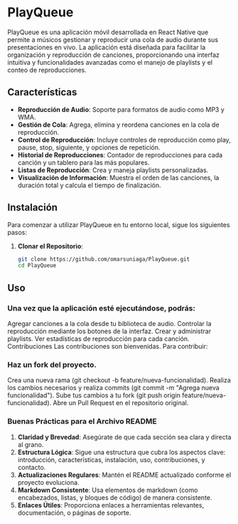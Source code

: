 # PlayQueue

PlayQueue es una aplicación móvil desarrollada en React Native que permite a músicos gestionar y reproducir una cola de audio durante sus presentaciones en vivo. La aplicación está diseñada para facilitar la organización y reproducción de canciones, proporcionando una interfaz intuitiva y funcionalidades avanzadas como el manejo de playlists y el conteo de reproducciones.

## Características

- **Reproducción de Audio**: Soporte para formatos de audio como MP3 y WMA.
- **Gestión de Cola**: Agrega, elimina y reordena canciones en la cola de reproducción.
- **Control de Reproducción**: Incluye controles de reproducción como play, pause, stop, siguiente, y opciones de repetición.
- **Historial de Reproducciones**: Contador de reproducciones para cada canción y un tablero para las más populares.
- **Listas de Reproducción**: Crea y maneja playlists personalizadas.
- **Visualización de Información**: Muestra el orden de las canciones, la duración total y calcula el tiempo de finalización.

## Instalación

Para comenzar a utilizar PlayQueue en tu entorno local, sigue los siguientes pasos:

1. **Clonar el Repositorio**:

   ```bash
   git clone https://github.com/omarsuniaga/PlayQueue.git
   cd PlayQueue

## Uso
### Una vez que la aplicación esté ejecutándose, podrás:

Agregar canciones a la cola desde tu biblioteca de audio.
Controlar la reproducción mediante los botones de la interfaz.
Crear y administrar playlists.
Ver estadísticas de reproducción para cada canción.
Contribuciones
Las contribuciones son bienvenidas. Para contribuir:

### Haz un fork del proyecto.
Crea una nueva rama (git checkout -b feature/nueva-funcionalidad).
Realiza los cambios necesarios y realiza commits (git commit -m "Agrega nueva funcionalidad").
Sube tus cambios a tu fork (git push origin feature/nueva-funcionalidad).
Abre un Pull Request en el repositorio original.


### Buenas Prácticas para el Archivo README

1. **Claridad y Brevedad**: Asegúrate de que cada sección sea clara y directa al grano.
2. **Estructura Lógica**: Sigue una estructura que cubra los aspectos clave: introducción, características, instalación, uso, contribuciones, y contacto.
3. **Actualizaciones Regulares**: Mantén el README actualizado conforme el proyecto evoluciona.
4. **Markdown Consistente**: Usa elementos de markdown (como encabezados, listas, y bloques de código) de manera consistente.
5. **Enlaces Útiles**: Proporciona enlaces a herramientas relevantes, documentación, o páginas de soporte.

